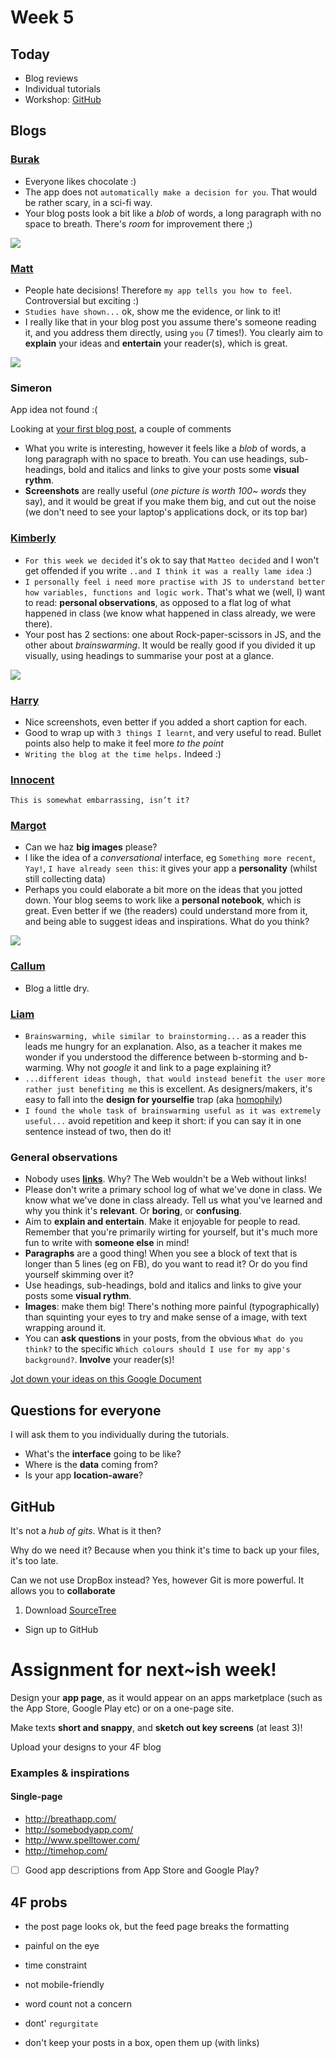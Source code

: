 # Week 5

## Today

* Blog reviews
* Individual tutorials 
* Workshop: [GitHub](https://github.com/)


## Blogs

### [Burak](http://www.fourthfloor.me/blogs/bozdemir/2014/10/22/my-app-idea/)

* Everyone likes chocolate :)
* The app does not `automatically make a decision for you`. That would be rather scary, in a sci-fi way.
* Your blog posts look a bit like a *blob* of words, a long paragraph with no space to breath. There's *room* for improvement there ;)

![](http://www.fourthfloor.me/blogs/bozdemir/files/2014/10/photoo-1024x768.jpg)


### [Matt](http://www.fourthfloor.me/blogs/mstarr/2014/10/22/decision-app-idea/)

* People hate decisions! Therefore `my app tells you how to feel`. Controversial but exciting :)
* `Studies have shown...` ok, show me the evidence, or link to it!
* I really like that in your blog post you assume there's someone reading it, and you address them directly, using `you` (7 times!). You clearly aim to **explain** your ideas and **entertain** your reader(s), which is great. 

![](http://www.fourthfloor.me/blogs/mstarr/files/2014/10/Photo-on-09-10-2014-at-12.06-1024x682.jpg)


### Simeron

App idea not found :(

Looking at [your first blog post](http://www.fourthfloor.me/blogs/staak/2014/10/16/week-1-decision-app-web14203/), a couple of comments

* What you write is interesting, however it feels like a *blob* of words, a long paragraph with no space to breath. You can use headings, sub-headings, bold and italics and links to give your posts some **visual rythm**.
* **Screenshots** are really useful (*one picture is worth 100~ words* they say), and it would be great if you make them big, and cut out the noise (we don't need to see your laptop's applications dock, or its top bar)


### [Kimberly](http://www.fourthfloor.me/blogs/ksalazar/2014/10/21/week-2-dynamic-web/)

* `For this week we decided` it's ok to say that `Matteo decided` and I won't get offended if you write `..and I think it was a really lame idea` :)
* `I personally feel i need more practise with JS to understand better how variables, functions and logic work.` That's what we (well, I) want to read: **personal observations**, as opposed to a flat log of what happened in class (we know what happened in class already, we were there).
* Your post has 2 sections: one about Rock-paper-scissors in JS, and the other about *brainswarming*. It would be really good if you divided it up visually, using headings to summarise your post at a glance.

![](http://www.fourthfloor.me/blogs/ksalazar/files/2014/10/IMG_5247.jpg)



### [Harry](http://www.fourthfloor.me/blogs/hfoster/2014/10/22/week-1/)

* Nice screenshots, even better if you added a short caption for each. 
* Good to wrap up with `3 things I learnt`, and very useful to read. Bullet points also help to make it feel more *to the point*
* `Writing the blog at the time helps.` Indeed :)


### [Innocent](http://www.fourthfloor.me/blogs/iSekajja/category/web14203/)

`This is somewhat embarrassing, isn’t it?`


### [Margot](http://www.fourthfloor.me/blogs/mmercier/2014/10/23/app-idea-wtf-should-i-watch-now/) 

* Can we haz **big images** please?
* I like the idea of a *conversational* interface, eg `Something more recent`, `Yay!`, `I have already seen this`: it gives your app a **personality** (whilst still collecting data)
* Perhaps you could elaborate a bit more on the ideas that you jotted down. Your blog seems to work like a **personal notebook**, which is great. Even better if we (the readers) could understand more from it, and being able to suggest ideas and inspirations. What do you think?

![](http://www.fourthfloor.me/blogs/mmercier/files/2014/10/App-Brainswarming-1024x574.jpg)



### [Callum](http://www.fourthfloor.me/blogs/cholland/2014/10/16/dynamic-web-week-3/)

* Blog a little dry. 


### [Liam](http://www.fourthfloor.me/blogs/lparker/2014/10/23/brainswarming-and-app-ideas/)

* `Brainswarming, while similar to brainstorming...` as a reader this leads me hungry for an explanation. Also, as a teacher it makes me wonder if you understood the difference between b-storming and b-warming. Why not *google* it and link to a page explaining it?
* `...different ideas though, that would instead benefit the user more rather just benefiting me` this is excellent. As designers/makers, it's easy to fall into the **design for yourselfie** trap (aka [homophily](http://en.wikipedia.org/wiki/Homophily)) 
* `I found the whole task of brainswarming useful as it was extremely useful...` avoid repetition and keep it short: if you can say it in one sentence instead of two, then do it!


### General observations

* Nobody uses **[links](http://en.wikipedia.org/wiki/Hyperlink)**. Why? The Web wouldn't be a Web without links!
* Please don't write a primary school log of what we've done in class. We know what we've done in class already. Tell us what you've learned and why you think it's **relevant**. Or **boring**, or **confusing**.
* Aim to **explain and entertain**. Make it enjoyable for people to read. Remember that you're primarily wirting for yourself, but it's much more fun to write with **someone else** in mind!
* **Paragraphs** are a good thing! When you see a block of text that is longer than 5 lines (eg on FB), do you want to read it? Or do you find yourself skimming over it?  
* Use headings, sub-headings, bold and italics and links to give your posts some **visual rythm**. 
* **Images**: make them big! There's nothing more painful (typographically) than squinting your eyes to try and make sense of a image, with text wrapping around it.
* You can **ask questions** in your posts, from the obvious `What do you think?` to the specific `Which colours should I use for my app's background?`. **Involve** your reader(s)! 



[Jot down your ideas on this Google Document](http://bit.ly/web14203-app-ideas)

## Questions for everyone

I will ask them to you individually during the tutorials.

* What's the **interface** going to be like?
* Where is the **data** coming from? 
* Is your app **location-aware**?











## GitHub

It's not a *hub of gits*. What is it then?

Why do we need it? Because when you think it's time to back up your files, it's too late.

Can we not use DropBox instead? Yes, however Git is more powerful. It allows you to **collaborate**


1. Download [SourceTree](http://www.sourcetreeapp.com/)
* Sign up to GitHub 



# Assignment for next~ish week!

Design your **app page**, as it would appear on an apps marketplace (such as the App Store, Google Play etc) or on a one-page site. 

Make texts **short and snappy**, and **sketch out key screens** (at least 3)!

Upload your designs to your 4F blog

### Examples & inspirations

#### Single-page

- http://breathapp.com/
- http://somebodyapp.com/
- http://www.spelltower.com/
- http://timehop.com/


- [ ] Good app descriptions from App Store and Google Play?




## 4F probs

* the post page looks ok, but the feed page breaks the formatting
* painful on the eye
* time constraint
* not mobile-friendly
* word count not a concern


* dont' `regurgitate`
* don't keep your posts in a box, open them up (with links)


